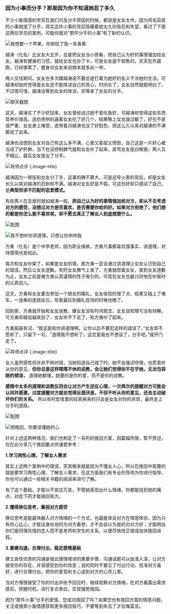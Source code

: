 ### 因为小事而分手？那是因为你不知道她忍了多久

不少小鱼情感的学员在我们问及分手原因的时候，都说是女友太作，因为鸡毛蒜皮的小事就提了分手，其实这件小事的背后隐藏着她太久的隐忍和失望，看过了下面这两位学员的案例，可能你就对“那件分手的小事”有了新的认识。

![我想要一个苹果，你却给了我一车香蕉](/im/images/articles/a7/a7_5/image1.png "我想要一个苹果，你却给了我一车香蕉")

越涛（化名）比女友大五岁，总是把女友当小孩看，把自己认为好的事情强加给女友，越涛有健身的习惯，就给女友也办了卡，可是女友是干销售的，天天在外面跑，已经够累了，健身对女友来说根本就多此一举。

两人交往期间，女友也多次跟越涛说不要总是打着为她好的名义干涉她的生活，可越涛却始终觉得是女友还不能体谅自己的苦心，时间长了，女友自然就能明白了。不过很可惜，越涛没等到女友的体谅，却等来了女友的分手。

![聊天截图](/im/images/articles/a7/a7_5/image2.jpeg "聊天截图")

这天，越涛买了不少虾回来，女友曾经说过她不爱吃鱼虾，可越涛却觉得这些东西营养价值高，连劝带哄的逼着女友吃了好几个，结果晚上女友就过敏了，好在不是很严重，女友身上难受，连带着对越涛也没了好脸色，把这么久以来对越涛的不满都说了出来。

越涛也没想到女友对自己有这么多不满，心里又委屈又愤怒，自己这是一片好心被当成了驴肝肺，当下也没控制脾气就和女友吵了起来，直骂女友是白眼狼，两人互不相让，最后女友提出了分手。

![导师点评](/im/images/articles/a7/a7_5/image3.png "导师点评") {.image-title}

越涛因为一顿饭和女友分了手，这事的确不算大，可是这导火索的背后，却是女友长久以来对越涛的忍耐和不满。越涛对女友好是不假，可这份好却只感动了自己，是**典型供求不匹配的恋爱模式。**

有些男人在恋爱时就如越涛一般，**把自己认为好的事情强加给对方，却从不去考虑对方的感受，没想过对方是否喜欢，是否需要你给的好。如果对方拒绝了，他们想的都是你怎么能不喜欢呢，却不愿去真正了解女人到底想要什么。**

![配图](/im/images/articles/a7/a7_5/image4.png "配图")

![我不想听你讲道理，只想让你哄哄我](/im/images/articles/a7/a7_5/image5.png "我不想听你讲道理，只想让你哄哄我")

方勇（化名）是个中学老师，因为职业缘故，方勇凡事都喜欢摆事实、讲道理，对待感情也是如此。

每次和女友吵架了，如果是女友的错，那方勇一定会通过讲道理让女友认识到自己的错误，然后让女友道歉，有时女友脾气上来了，方勇就晾着女友，直到女友道歉为止，女友之前是被方勇认真谨慎的性子吸引的，可现在女友也最讨厌他在吵架时的认真劲儿。

这天，方勇和女友要去参加一个朋友的婚礼，女友收拾的慢了点，结果又碰上了堵车，一连串的连锁反应，导致最后到婚礼现场的时候也晚了。

回到家，方勇就开始和女友说教，嫌女友没有时间观念，女友自知理亏没有辩解，可方勇却越说越来劲了，女友听不下去了，和方勇吵了起来。

方勇振振有词，“我这是和你讲道理啊，让你以后不要犯这样的错误了。”女友却不愿听了，只留下一句，“道理我不想听了，这恋爱我也不想谈了，分手吧。”就开门走了。

![导师点评](/im/images/articles/a7/a7_5/image3.png "导师点评") {.image-title}

女人虽然感性但并非不辨对错，当她知道自己错了时，她不会强词夺理，也愿意听从你的意见，**但你总是这样喋喋不休的说教，会让她们觉得你不在乎她，无法包容她的错误，** 道理她都懂，她要的是你的爱，而不是你的说教。

**感情中太多的道理和说教反而会让对方产生逆反心理，一次两次的提醒对方可能会认同并感激，过度提醒对方就会觉得反感厌恶，不但不听从你的意见，还会主动破坏你们的关系。** 所以有时爱情里的较真换来的只会是女友对你的厌烦，最终走上分手的道路。

![配图](/im/images/articles/a7/a7_5/image4.png "配图")

![想挽回，你要读懂她的心](/im/images/articles/a7/a7_5/image6.png "想挽回，你要读懂她的心")

针对上述这两种情况，我们也制定了一系列的挽回方案，因篇幅所限，暂不赘述，仅在此分享几个挽回要点供诸君参考：

**1.学习两性心理，了解女人需求**

其实上述两个案例中的错误，究其根本就是因为不懂女人心，所以在挽回中首要的就是要学习两性心理，了解女人需求，在这方面我们有专业的导师为你进行指导，你也可以通过一些相关书籍的阅读来进行了解。

有了这个基础，才能以不变应万变，不管她表现出什么情绪，你都能找到她的痛点，对症下药才能挽回有方。

**2.懂得换位思考，重视对方感受**

换位思考是能最快融入对方情绪的一个方式，也最能体会对方在情感体验，因为只有将心比心，才能设身处地的为对方着想，才不会自以为是的对对方好；才能明白你们是同理共情的恋人而不是老师和学生的关系，以便尽快改正错误加快挽回进程。

**3.重建沟通，合理付出，稳定感情基础**

建立良性优质的沟通是彼此感情增进的重要步骤，沟通话题可以由浅入深，让对方接受你的存在，并渐感受到你的改变；说的同时不要忘了付出行动，找准对方喜好，进行合理付出，把你的爱意和关心送到对方的心坎儿里。

当对方慢慢接受了你的付出并给予回应时，继续观察对方情绪，在对方暴露出需求感后，把握时机，进行复合表白，实现强势挽回。

因为“那件小事”分手的爱情，您成功挽回了吗？如果您也有挽回方面的情感问题，关注或搜索小鱼情感获取更多挽回技巧，不要等到失去了才后悔莫及。
